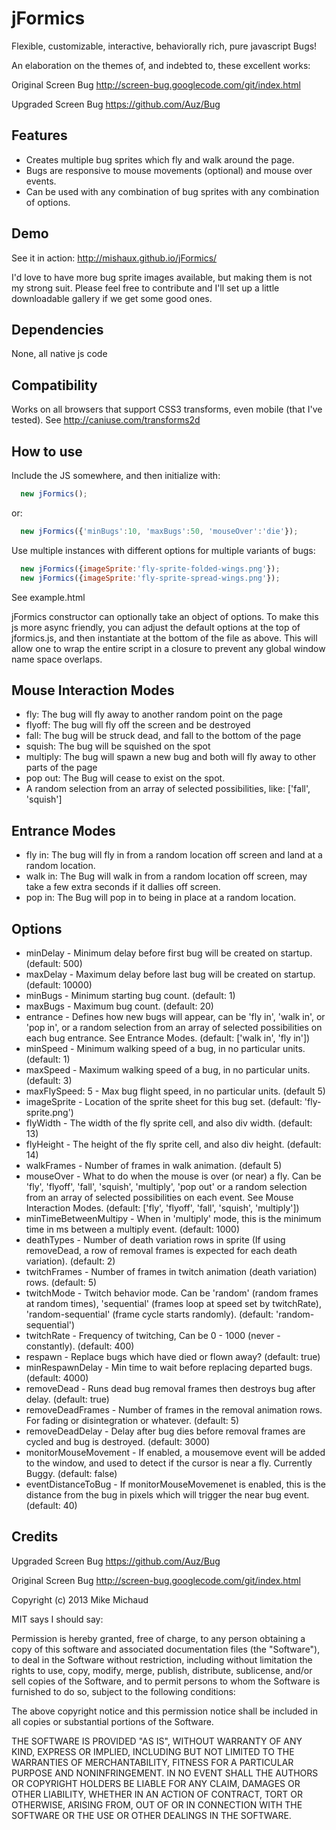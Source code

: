 jFormics
===========

Flexible, customizable, interactive, behaviorally rich, pure javascript Bugs!

An elaboration on the themes of, and indebted to, these excellent works:

Original Screen Bug http://screen-bug.googlecode.com/git/index.html

Upgraded Screen Bug https://github.com/Auz/Bug


Features
--------

* Creates multiple bug sprites which fly and walk around the page.
* Bugs are responsive to mouse movements (optional) and mouse over events.
* Can be used with any combination of bug sprites with any combination of options.

Demo
----

See it in action: http://mishaux.github.io/jFormics/

I'd love to have more bug sprite images available, but making them is not my strong suit. Please feel free to contribute and I'll set up a little downloadable gallery if we get some good ones.

Dependencies
------------

None, all native js code


Compatibility
-------------

Works on all browsers that support CSS3 transforms, even mobile (that I've tested). See http://caniuse.com/transforms2d


How to use 
----------

Include the JS somewhere, and then initialize with:
```js
  new jFormics();
```
or:
```js
  new jFormics({'minBugs':10, 'maxBugs':50, 'mouseOver':'die'});
```

Use multiple instances with different options for multiple variants of bugs:

```js
  new jFormics({imageSprite:'fly-sprite-folded-wings.png'});
  new jFormics({imageSprite:'fly-sprite-spread-wings.png'});
```

See example.html 

jFormics constructor can optionally take an object of options. To make this js more async friendly, you can adjust the default options at the top of jformics.js, and then instantiate at the bottom of the file as above. This will allow one to wrap the entire script in a closure to prevent any global window name space overlaps.


Mouse Interaction Modes
-----------------------

* fly: The bug will fly away to another random point on the page
* flyoff: The bug will fly off the screen and be destroyed
* fall: The bug will be struck dead, and fall to the bottom of the page
* squish: The bug will be squished on the spot
* multiply: The bug will spawn a new bug and both will fly away to other parts of the page
* pop out: The Bug will cease to exist on the spot.
* A random selection from an array of selected possibilities, like: ['fall', 'squish']

Entrance Modes
-----------------------
* fly in: The bug will fly in from a random location off screen and land at a random location.
* walk in: The Bug will walk in from a random location off screen, may take a few extra seconds if it dallies off screen.
* pop in: The Bug will pop in to being in place at a random location.


Options
-------

* minDelay - Minimum delay before first bug will be created on startup. (default: 500)
* maxDelay - Maximum delay before last bug will be created on startup. (default: 10000)
* minBugs - Minimum starting bug count. (default: 1)
* maxBugs - Maximum bug count. (default: 20)
* entrance - Defines how new bugs will appear, can be 'fly in', 'walk in', or 'pop in', or a random selection from an array of selected possibilities on each bug entrance. See Entrance Modes. (default: ['walk in', 'fly in'])
* minSpeed - Minimum walking speed of a bug, in no particular units. (default: 1)
* maxSpeed - Maximum walking speed of a bug, in no particular units. (default: 3)
* maxFlySpeed: 5 - Max bug flight speed, in no particular units. (default 5)
* imageSprite - Location of the sprite sheet for this bug set. (default: 'fly-sprite.png')
* flyWidth - The width of the fly sprite cell, and also div width. (default: 13)
* flyHeight - The height of the fly sprite cell, and also div height. (default: 14)
* walkFrames - Number of frames in walk animation. (default 5)
* mouseOver - What to do when the mouse is over (or near) a fly. Can be 'fly', 'flyoff', 'fall', 'squish', 'multiply', 'pop out' or a random selection from an array of selected possibilities on each event. See Mouse Interaction Modes. (default: ['fly', 'flyoff', 'fall', 'squish', 'multiply'])
* minTimeBetweenMultipy - When in 'multiply' mode, this is the minimum time in ms between a multiply event. (default: 1000)
* deathTypes - Number of death variation rows in sprite (If using removeDead, a row of removal frames is expected for each death variation). (default: 2)
* twitchFrames - Number of frames in twitch animation (death variation) rows. (default: 5)
* twitchMode - Twitch behavior mode. Can be 'random' (random frames at random times), 'sequential' (frames loop at speed set by twitchRate), 'random-sequential' (frame cycle starts randomly). (default: 'random-sequential')
* twitchRate - Frequency of twitching, Can be 0 - 1000 (never - constantly). (default: 400)
* respawn - Replace bugs which have died or flown away? (default: true)
* minRespawnDelay - Min time to wait before replacing departed bugs. (default: 4000)
* removeDead - Runs dead bug removal frames then destroys bug after delay. (default: true)
* removeDeadFrames - Number of frames in the removal animation rows. For fading or disintegration or whatever. (default: 5)
* removeDeadDelay - Delay after bug dies before removal frames are cycled and bug is destroyed. (default: 3000)
* monitorMouseMovement - If enabled, a mousemove event will be added to the window, and used to detect if the cursor is near a fly. Currently Buggy. (default: false)
* eventDistanceToBug - If monitorMouseMovemenet is enabled, this is the distance from the bug in pixels which will trigger the near bug event. (default: 40)


Credits
-------

Upgraded Screen Bug https://github.com/Auz/Bug

Original Screen Bug http://screen-bug.googlecode.com/git/index.html

Copyright (c) 2013 Mike Michaud

MIT says I should say:

Permission is hereby granted, free of charge, to any person obtaining a copy
of this software and associated documentation files (the "Software"), to deal
in the Software without restriction, including without limitation the rights
to use, copy, modify, merge, publish, distribute, sublicense, and/or sell
copies of the Software, and to permit persons to whom the Software is
furnished to do so, subject to the following conditions:

The above copyright notice and this permission notice shall be included in
all copies or substantial portions of the Software.

THE SOFTWARE IS PROVIDED "AS IS", WITHOUT WARRANTY OF ANY KIND, EXPRESS OR
IMPLIED, INCLUDING BUT NOT LIMITED TO THE WARRANTIES OF MERCHANTABILITY,
FITNESS FOR A PARTICULAR PURPOSE AND NONINFRINGEMENT. IN NO EVENT SHALL THE
AUTHORS OR COPYRIGHT HOLDERS BE LIABLE FOR ANY CLAIM, DAMAGES OR OTHER
LIABILITY, WHETHER IN AN ACTION OF CONTRACT, TORT OR OTHERWISE, ARISING FROM,
OUT OF OR IN CONNECTION WITH THE SOFTWARE OR THE USE OR OTHER DEALINGS IN
THE SOFTWARE.